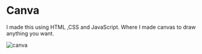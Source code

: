 # Canva
I made this using HTML ,CSS and JavaScript. Where I made canvas to draw anything you want. 

![canva](https://github.com/user-attachments/assets/cb6d7864-4530-4583-a935-94266aa37366)
